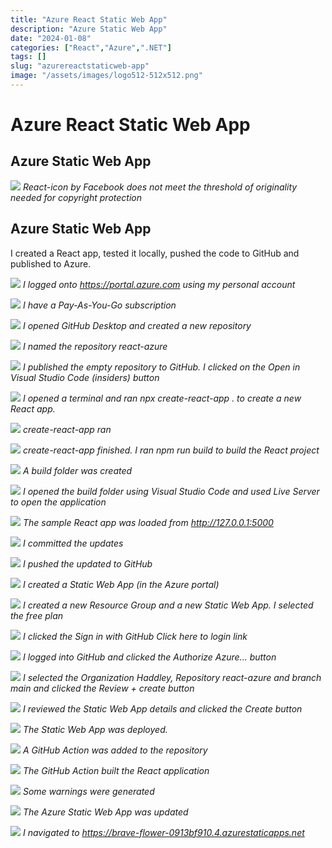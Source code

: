 ```yaml
---
title: "Azure React Static Web App"
description: "Azure Static Web App"
date: "2024-01-08"
categories: ["React","Azure",".NET"]
tags: []
slug: "azurereactstaticweb-app"
image: "/assets/images/logo512-512x512.png"
---
```


# Azure React Static Web App

## Azure Static Web App

![](/assets/images/azurereactstaticweb-app/logo512-512x512.png)
*React-icon by Facebook does not meet the threshold of originality needed for copyright protection*


## Azure Static Web App

I created a React app, tested it locally, pushed the code to GitHub and published to Azure.

![](/assets/images/azurereactstaticweb-app/screen-shot-2024-01-08-at-12.31.20-pm-1836x1037.png)
*I logged onto https://portal.azure.com using my personal account*

![](/assets/images/azurereactstaticweb-app/screen-shot-2024-01-08-at-12.31.43-pm-1836x1039.png)
*I have a Pay-As-You-Go subscription*

![](/assets/images/azurereactstaticweb-app/screen-shot-2024-01-08-at-12.32.39-pm-1836x360.png)
*I opened GitHub Desktop and created a new repository*

![](/assets/images/azurereactstaticweb-app/screen-shot-2024-01-08-at-12.34.02-pm-808x918.png)
*I named the repository react-azure*

![](/assets/images/azurereactstaticweb-app/screen-shot-2024-01-08-at-12.34.26-pm-1836x1257.png)
*I published the empty repository to GitHub. I clicked on the Open in Visual Studio Code (insiders) button*

![](/assets/images/azurereactstaticweb-app/screen-shot-2024-01-08-at-12.35.49-pm-1836x447.png)
*I opened a terminal and ran npx create-react-app . to create a new React app.*

![](/assets/images/azurereactstaticweb-app/screen-shot-2024-01-08-at-12.36.22-pm-1836x748.png)
*create-react-app ran*

![](/assets/images/azurereactstaticweb-app/screen-shot-2024-01-08-at-12.37.25-pm-1836x1338.png)
*create-react-app finished. I ran npm run build to build the React project*

![](/assets/images/azurereactstaticweb-app/screen-shot-2024-01-08-at-12.37.46-pm-1836x1341.png)
*A build folder was created*

![](/assets/images/azurereactstaticweb-app/screen-shot-2024-01-08-at-12.39.35-pm-1836x854.png)
*I opened the build folder using Visual Studio Code and used Live Server to open the application*

![](/assets/images/azurereactstaticweb-app/screen-shot-2024-01-08-at-12.40.14-pm-1424x1060.png)
*The sample React app was loaded from http://127.0.0.1:5000*

![](/assets/images/azurereactstaticweb-app/screen-shot-2024-01-08-at-12.40.25-pm-1836x1264.png)
*I committed the updates*

![](/assets/images/azurereactstaticweb-app/screen-shot-2024-01-08-at-12.40.57-pm-1836x1255.png)
*I pushed the updated to GitHub*

![](/assets/images/azurereactstaticweb-app/screen-shot-2024-01-08-at-12.42.25-pm-1836x1026.png)
*I created a Static Web App (in the Azure portal)*

![](/assets/images/azurereactstaticweb-app/screen-shot-2024-01-08-at-12.43.14-pm-1836x1026.png)
*I created a new Resource Group and a new Static Web App. I selected the free plan*

![](/assets/images/azurereactstaticweb-app/screen-shot-2024-01-08-at-12.43.29-pm-1836x1025.png)
*I clicked the Sign in with GitHub Click here to login link*

![](/assets/images/azurereactstaticweb-app/screen-shot-2024-01-08-at-12.45.42-pm-1836x1027.png)
*I logged into GitHub and clicked the Authorize Azure... button*

![](/assets/images/azurereactstaticweb-app/screen-shot-2024-01-08-at-12.46.45-pm-1836x1025.png)
*I selected the Organization Haddley, Repository react-azure and branch main and clicked the Review + create button*

![](/assets/images/azurereactstaticweb-app/screen-shot-2024-01-08-at-12.47.04-pm-1836x1027.png)
*I reviewed the Static Web App details and clicked the Create button*

![](/assets/images/azurereactstaticweb-app/screen-shot-2024-01-08-at-12.47.23-pm-1836x1025.png)
*The Static Web App was deployed.*

![](/assets/images/azurereactstaticweb-app/screen-shot-2024-01-08-at-12.47.57-pm-1836x671.png)
*A GitHub Action was added to the repository*

![](/assets/images/azurereactstaticweb-app/screen-shot-2024-01-08-at-12.48.08-pm-1836x952.png)
*The GitHub Action built the React application*

![](/assets/images/azurereactstaticweb-app/screen-shot-2024-01-08-at-12.48.45-pm-1836x1029.png)
*Some warnings were generated*

![](/assets/images/azurereactstaticweb-app/screen-shot-2024-01-08-at-12.49.40-pm-1836x1030.png)
*The Azure Static Web App was updated*

![](/assets/images/azurereactstaticweb-app/screen-shot-2024-01-08-at-12.50.32-pm-1836x1037.png)
*I navigated to https://brave-flower-0913bf910.4.azurestaticapps.net*